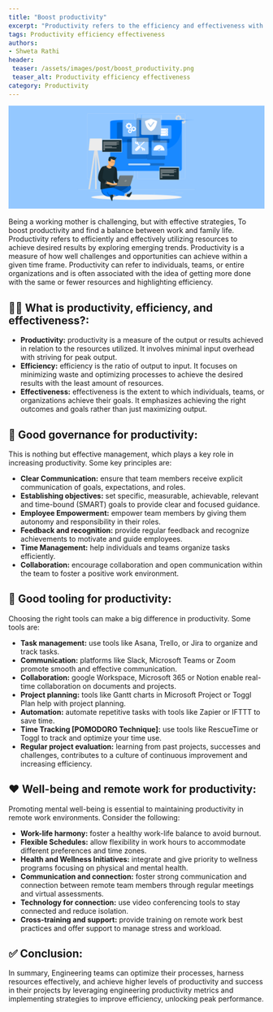 ```yaml
---
title: "Boost productivity"
excerpt: "Productivity refers to the efficiency and effectiveness with which resources are using to achieve desired results by exploring emerging trends."
tags: Productivity efficiency effectiveness
authors:
- Shweta Rathi
header:
 teaser: /assets/images/post/boost_productivity.png
 teaser_alt: Productivity efficiency effectiveness
category: Productivity
---
```

![](/assets/images/post/boost_productivity.png)


Being a working mother is challenging, but with effective strategies, To boost productivity and find a balance between work and family life.
Productivity refers to efficiently and effectively utilizing resources to achieve desired results by exploring emerging trends. Productivity is a measure of how well challenges and opportunities can achieve within a given time frame. Productivity can refer to individuals, teams, or entire organizations and is often associated with the idea of getting more done with the same or fewer resources and highlighting efficiency.

## 🏃‍♂️ What is productivity, efficiency, and effectiveness?:
- **Productivity:** productivity is a measure of the output or results achieved in relation to the resources utilized. It involves minimal input overhead with striving for peak output.
- **Efficiency:** efficiency is the ratio of output to input. It focuses on minimizing waste and optimizing processes to achieve the desired results with the least amount of resources.
- **Effectiveness:** effectiveness is the extent to which individuals, teams, or organizations achieve their goals. It emphasizes achieving the right outcomes and goals rather than just maximizing output.

## 🎽 Good governance for productivity:
This is nothing but effective management, which plays a key role in increasing productivity. Some key principles are:
- **Clear Communication:**  ensure that team members receive explicit communication of goals, expectations, and roles.
- **Establishing objectives:** set specific, measurable, achievable, relevant and time-bound (SMART) goals to provide clear and focused guidance.
- **Employee Empowerment:** empower team members by giving them autonomy and responsibility in their roles.
- **Feedback and recognition:** provide regular feedback and recognize achievements to motivate and guide employees.
- **Time Management:** help individuals and teams organize tasks efficiently.
- **Collaboration:** encourage collaboration and open communication within the team to foster a positive work environment.

## 🔨 Good tooling for productivity:
Choosing the right tools can make a big difference in productivity. Some tools are:
- **Task management:** use tools like Asana, Trello, or Jira to organize and track tasks.
- **Communication:** platforms like Slack, Microsoft Teams or Zoom promote smooth and effective communication.
- **Collaboration:** google Workspace, Microsoft 365 or Notion enable real-time collaboration on documents and projects.
- **Project planning:** tools like Gantt charts in Microsoft Project or Toggl Plan help with project planning.
- **Automation:** automate repetitive tasks with tools like Zapier or IFTTT to save time.
- **Time Tracking [POMODORO Technique]:**  use tools like RescueTime or Toggl to track and optimize your time use.
- **Regular project evaluation:** learning from past projects, successes and challenges, contributes to a culture of continuous improvement and increasing efficiency.

## ❤️ Well-being and remote work for productivity:
Promoting mental well-being is essential to maintaining productivity in remote work environments. Consider the following:
- **Work-life harmony:** foster a healthy work-life balance to avoid burnout.
- **Flexible Schedules:** allow flexibility in work hours to accommodate different preferences and time zones.
- **Health and Wellness Initiatives:** integrate and give priority to wellness programs focusing on physical and mental health.
- **Communication and connection:**  foster strong communication and connection between remote team members through regular meetings and virtual assessments.
- **Technology for connection:** use video conferencing tools to stay connected and reduce isolation.
- **Cross-training and support:** provide training on remote work best practices and offer support to manage stress and workload.


## ✅ Conclusion:
In summary, Engineering teams can optimize their processes, harness resources effectively, and achieve higher levels of productivity and success in their projects by leveraging engineering productivity metrics and implementing strategies to improve efficiency, unlocking peak performance.

